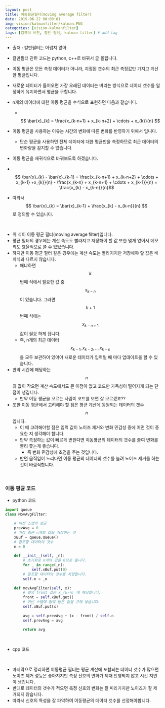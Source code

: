 ```yaml
---
layout: post
title: 이동평균필터(moving average filter)
date: 2019-06-22 00:00:01
img: vision/kalmanfilter/kalman.PNG
categories: [vision-kalmanfilter] 
tags: [컴퓨터 비전, 칼만 필터, kalman filter] # add tag
---
```


- 출처 : 칼만필터는 어렵지 않아
- 칼만필터 관련 코드는 python, c++로 바꿔서 글 올립니다.

- 이동 평균은 모든 측정 데이터가 아니라, 지정된 갯수의 최근 측정값만 가지고 계산한 평균입니다.
- 새로운 데이터가 들어오면 가장 오래된 데이터는 버리는 방식으로 데이터 갯수를 일정하게 유지하면서 평균을 구합니다.
- n개의 데이터에 대한 이동 평균을 수식으로 표현하면 다음과 같습니다.
    - 　$$ \bar{x}_{k} = \frac{x_{k-n+1} + x_{k-n+2} + \cdots + x_{k}}{n} $$
- 이동 평균을 사용하는 이유는 시간의 변화에 따른 변화를 반영하기 위해서 입니다.
    - 단순 평균을 사용하면 전체 데이터에 대한 평균만을 측정하므로 최근 데이터의 변화량을 감지할 수 없습니다.
- 이동 평균을 재귀식으로 바꿔보도록 하겠습니다.
- 　$$ \bar{x}_{k} - \bar{x}_{k-1} = \frac{x_{k-n+1} + x_{k-n+2} + \cdots + x_{k-1} +x_{k}}{n} - \frac{x_{k-n} + x_{k-n+1} + \cdots + x_{k-1}}{n} = \frac{x_{k} - x_{k-n}}{n}$$
- 따라서 $$ \bar{x}_{k} = \bar{x}_{k-1} + \frac{x_{k} - x_{k-n}}{n} $$ 로 정의할 수 있습니다.

<br>

- 위 식이 이동 평균 필터(moving average filter)입니다.
- 평균 필터의 경우에는 계산 속도도 빨라지고 저장해야 할 값 또한 몇개 없어서 메모리도 효율적으로 쓸 수 있었습니다.
- 하지만 이동 평균 필터 같은 경우에는 계산 속도는 빨라지지만 저장해야 할 값은 배치식과 다르지 않습니다.
    - 왜냐하면 $$ k $$번째 식에서 필요한 값 중 $$ x_{k-n} $$이 있습니다. 그러면 $$ k + 1 $$번쨰 식에는 $$ x_{k-n+1} $$ 값이 필요 하게 됩니다.
    - 즉, n개의 최근 데이터 $$ x_{k-1}, x_{k-2}, .. , x_{k-n} $$를 모두 보관하여 있어야 새로운 데이터가 입력될 때 마다 업데이트를 할 수 있습니다.
- 만약 시간에 해당하는 $$ n $$의 값이 작으면 계산 속도에서도 큰 이점이 없고 코드만 가독성이 떨어지게 되는 단점이 생깁니다.
    - 만약 이동 평균을 모르는 사람이 코드를 보면 잘 모르겠죠??
- 또한 이동 평균에서 고려해야 할 점은 평균 계산에 동원되는 데이터의 갯수 $$ n $$ 입니다.
    - 이 때 고려해야할 점은 입력 값이 노이즈 제거와 변화 민감성 중에 어떤 것이 중요한 지 생각해야 합니다.
    - 만약 측정하는 값이 빠르게 변한다면 이동평균의 데이터의 갯수를 줄여 변화를 빨리 쫓는게 좋습니다.
        - 즉 변화 민감성에 초점을 주는 것입니다.
    - 반면 움직임이 느리다면 이동 평균의 데이터의 갯수를 늘려 노이즈 제거를 하는 것이 바람직합니다.

<br>

### 이동 평균 코드

- python 코드

```python
import queue
class MovAvgFilter:
    
    # 이전 스텝의 평균
    prevAvg = 0
    # 가장 최근 n개의 값을 저장하는 큐
    xBuf = queue.Queue()
    # 참조할 데이터의 갯수
    n = 0
    
    def __init__(self, _n):
        # 초기화로 n개의 값을 0으로 둡니다.
        for _ in range(_n):
            self.xBuf.put(0)
        # 참조할 데이터의 갯수를 저장합니다.
        self.n = _n
    
    def movAvgFilter(self, x):
        # 큐의 front 값은 x_(k-n) 에 해당합니다.
        front = self.xBuf.get()
        # 이번 스텝에 입력 받은 값을 큐에 넣습니다.
        self.xBuf.put(x)
        
        avg = self.prevAvg + (x - front) / self.n     
        self.prevAvg = avg
        
        return avg      
```

<br>

- cpp 코드

<br>

- 마지막으로 정리하면 이동평균 필터는 평균 계산에 포함되는 데이터 갯수가 많으면 노이즈 제거 성능은 좋아지지만 측정 신호의 변화가 제때 반영되지 않고 시간 지연이 생깁니다.
- 반대로 데이터의 갯수가 적으면 측정 신호의 변화는 잘 따라가지만 노이즈가 잘 제거되지 않습니다.
- 따라서 신호의 특성을 잘 파악하여 이동평균의 데이터 갯수를 선정해야합니다.